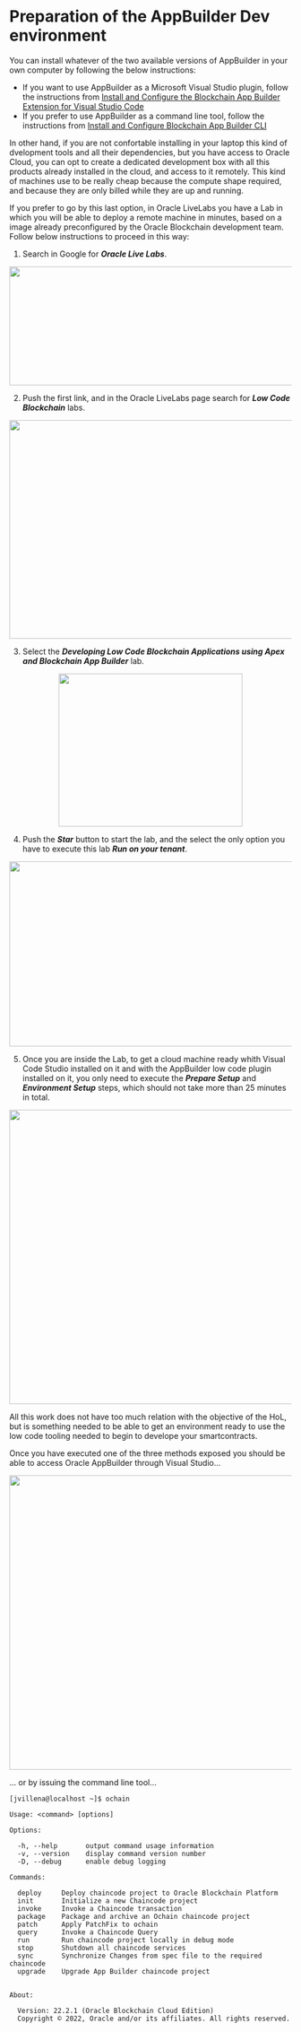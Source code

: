 # Preparation of the AppBuilder Dev environment

You can install whatever of the two available versions of AppBuilder in your own computer by following the below instructions:
- If you want to use AppBuilder as a Microsoft Visual Studio plugin, follow the instructions from [Install and Configure the Blockchain App Builder Extension for Visual Studio Code](https://docs.oracle.com/en/cloud/paas/blockchain-cloud/usingoci/install-and-configure-dev-tools-vs-code-extension.html "Install and Configure the Blockchain App Builder Extension for Visual Studio Code")
- If you prefer to use AppBuilder as a command line tool, follow the instructions from [Install and Configure Blockchain App Builder CLI](https://docs.oracle.com/en/cloud/paas/blockchain-cloud/usingoci/install-and-configure-dev-tools-cli.html "Install and Configure Blockchain App Builder CLI")
  
In other hand, if you are not confortable installing in your laptop this kind of dvelopment tools and all their dependencies, but you have access to Oracle Cloud, you can opt to create a dedicated development box with all this products already installed in the cloud, and access to it remotely. This kind of machines use to be really cheap because the compute shape required, and because they are only billed while they are up and running.

If you prefer to go by this last option, in Oracle LiveLabs you have a Lab in which you will be able to deploy a remote machine in minutes, based on a image already preconfigured by the Oracle Blockchain development team. Follow below instructions to proceed in this way:
1. Search in Google for ***Oracle Live Labs***.
<p align="center"  alt="Select The compartment where the instance of the founder organization will be created">
<img width="577" height="212" src="https://github.com/jvillenap/Using-NFT-and-FT-Tokens-in-Oracle-Blockchain/blob/main/02-Prepare-Dev-Environment/images/2-dev-2-1.png"/>
</p>

2. Push the first link, and in the Oracle LiveLabs page search for ***Low Code Blockchain*** labs.
<p align="center"  alt="Select The compartment where the instance of the founder organization will be created">
<img width="860" height="390" src="https://github.com/jvillenap/Using-NFT-and-FT-Tokens-in-Oracle-Blockchain/blob/main/02-Prepare-Dev-Environment/images/2-dev-2-2.png"/>
</p>

3. Select the ***Developing Low Code Blockchain Applications using Apex and Blockchain App Builder*** lab.
<p align="center"  alt="Select The compartment where the instance of the founder organization will be created">
<img width="328" height="273" src="https://github.com/jvillenap/Using-NFT-and-FT-Tokens-in-Oracle-Blockchain/blob/main/02-Prepare-Dev-Environment/images/2-dev-2-3.png"/>
</p>

4. Push the ***Star*** button to start the lab, and the select the only option you have to execute this lab ***Run on your tenant***.
<p align="center"  alt="Select The compartment where the instance of the founder organization will be created">
<img width="954" height="330" src="https://github.com/jvillenap/Using-NFT-and-FT-Tokens-in-Oracle-Blockchain/blob/main/02-Prepare-Dev-Environment/images/2-dev-2-4.png"/>
</p>

5. Once you are inside the Lab, to get a cloud machine ready whith Visual Code Studio installed on it and with the AppBuilder low code plugin installed on it, you only need to execute the ***Prepare Setup*** and ***Environment Setup*** steps, which should not take more than 25 minutes in total. 
<p align="center"  alt="Select The compartment where the instance of the founder organization will be created">
<img width="790" height="525" src="https://github.com/jvillenap/Using-NFT-and-FT-Tokens-in-Oracle-Blockchain/blob/main/02-Prepare-Dev-Environment/images/2-dev-2-5.png"/>
</p>

All this work does not have too much relation with the objective of the HoL, but is something needed to be able to get an environment ready to use the low code tooling needed to begin to develope your smartcontracts.

Once you have executed one of the three methods exposed you should be able to access Oracle AppBuilder through Visual Studio...
<p align="center"  alt="App Builder in VSCode">
<img width="840" height="525" src="https://github.com/jvillenap/Using-NFT-and-FT-Tokens-in-Oracle-Blockchain/blob/main/02-Prepare-Dev-Environment/images/2-dev-2-6.png"/>
</p>

... or by issuing the command line tool...

```
[jvillena@localhost ~]$ ochain

Usage: <command> [options]

Options:

  -h, --help       output command usage information
  -v, --version    display command version number
  -D, --debug      enable debug logging

Commands:

  deploy     Deploy chaincode project to Oracle Blockchain Platform
  init       Initialize a new Chaincode project
  invoke     Invoke a Chaincode transaction
  package    Package and archive an Ochain chaincode project
  patch      Apply PatchFix to ochain
  query      Invoke a Chaincode Query
  run        Run chaincode project locally in debug mode
  stop       Shutdown all chaincode services
  sync       Synchronize Changes from spec file to the required chaincode
  upgrade    Upgrade App Builder chaincode project


About:

  Version: 22.2.1 (Oracle Blockchain Cloud Edition)
  Copyright © 2022, Oracle and/or its affiliates. All rights reserved.
  ```

